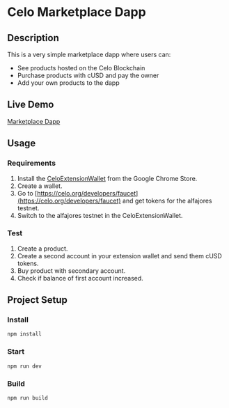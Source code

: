 # Celo Marketplace Dapp

## Description

This is a very simple marketplace dapp where users can:

- See products hosted on the Celo Blockchain
- Purchase products with cUSD and pay the owner
- Add your own products to the dapp

## Live Demo

[Marketplace Dapp](https://rinwaowuogba.github.io/celo-marketplace-dapp/)

## Usage

### Requirements

1. Install the [CeloExtensionWallet](https://chrome.google.com/webstore/detail/celoextensionwallet/kkilomkmpmkbdnfelcpgckmpcaemjcdh?hl=en) from the Google Chrome Store.
2. Create a wallet.
3. Go to [https://celo.org/developers/faucet](https://celo.org/developers/faucet) and get tokens for the alfajores testnet.
4. Switch to the alfajores testnet in the CeloExtensionWallet.

### Test

1. Create a product.
2. Create a second account in your extension wallet and send them cUSD tokens.
3. Buy product with secondary account.
4. Check if balance of first account increased.

## Project Setup

### Install

```
npm install
```

### Start

```
npm run dev
```

### Build

```
npm run build
```
